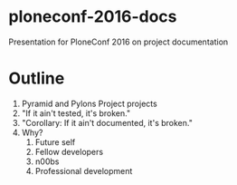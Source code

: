 # ploneconf-2016-docs
Presentation for PloneConf 2016 on project documentation

# Outline

1. Pyramid and Pylons Project projects
1. "If it ain't tested, it's broken."
1. "Corollary: If it ain't documented, it's broken."
1. Why?
   1. Future self
   1. Fellow developers
   1. n00bs
   1. Professional development
